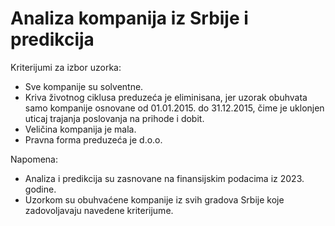 # Analiza kompanija iz Srbije i predikcija 

Kriterijumi za izbor uzorka:

- Sve kompanije su solventne.
- Kriva životnog ciklusa preduzeća je eliminisana, jer uzorak obuhvata samo kompanije osnovane od 01.01.2015. do 31.12.2015, čime je uklonjen uticaj trajanja poslovanja na prihode i dobit.
- Veličina kompanija je mala.
- Pravna forma preduzeća je d.o.o.

Napomena:
- Analiza i predikcija su zasnovane na finansijskim podacima iz 2023. godine.
- Uzorkom su obuhvaćene kompanije iz svih gradova Srbije koje zadovoljavaju navedene kriterijume.
